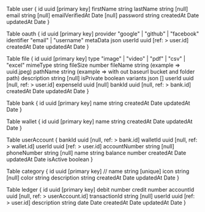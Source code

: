 Table user {
    id uuid [primary key]
    firstName string
    lastName string [null]
    email string [null]
    emailVerifiedAt Date [null]
    password string
    createdAt Date
    updatedAt Date
}

Table oauth {
    id uuid [primary key]
    provider "google" | "github" | "facebook"
    identifier "email" | "username"
    metaData json
    userId uuid [ref: > user.id]
    createdAt Date
    updatedAt Date
}

Table file {
    id uuid [primary key]
    type "image" | "video" | "pdf" | "csv" | "excel"
    mimeType string
    fileSize number
    fileName string (example => uuid.jpeg)
    pathName string (example => with out baseurl bucket and folder path)
    description string [null]
    isPrivate boolean
    variants json []
    userId uuid [null, ref: > user.id]
    expenseId uuid [null]
    bankId uuid [null, ref: > bank.id]
    createdAt Date
    updatedAt Date
}

Table bank {
    id uuid [primary key]
    name string
    createdAt Date
    updatedAt Date
}

Table wallet {
    id uuid [primary key]
    name string
    createdAt Date
    updatedAt Date
}

Table userAccount {
    bankId uuid [null, ref: > bank.id]
    walletId uuid [null, ref: > wallet.id]
    userId uuid [ref: > user.id]
    accountNumber string [null]
    phoneNumber string [null]
    name string
    balance number
    createdAt Date
    updatedAt Date
    isActive boolean
}

Table category {
    id uuid [primary key] // 
    name string [unique]
    icon string [null]
    color string
    description string
    createdAt Date
    updatedAt Date
}

Table ledger {
    id uuid [primary key]
    debit number
    credit number
    accountId uuid [null, ref: > userAccount.id]
    transactionId string [null]
    userId uuid [ref: > user.id]
    description string
    date Date
    createdAt Date
    updatedAt Date
}
